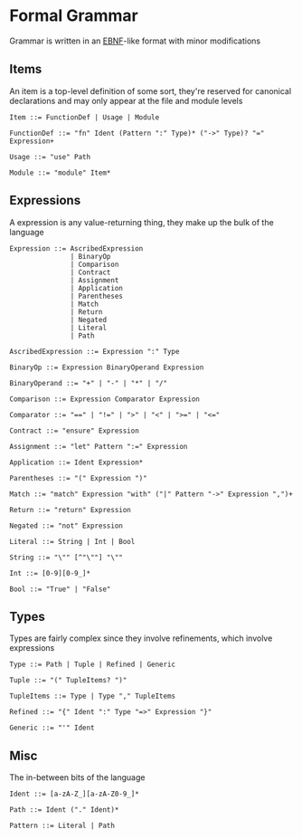 # Formal Grammar

Grammar is written in an [EBNF]-like format with minor modifications  

## Items

An item is a top-level definition of some sort, they're reserved for canonical declarations and may only appear at the file
and module levels

```ebnf
Item ::= FunctionDef | Usage | Module

FunctionDef ::= "fn" Ident (Pattern ":" Type)* ("->" Type)? "=" Expression+

Usage ::= "use" Path

Module ::= "module" Item*
```

## Expressions

A expression is any value-returning thing, they make up the bulk of the language

```ebnf
Expression ::= AscribedExpression
               | BinaryOp
               | Comparison
               | Contract
               | Assignment
               | Application
               | Parentheses
               | Match
               | Return
               | Negated
               | Literal
               | Path

AscribedExpression ::= Expression ":" Type

BinaryOp ::= Expression BinaryOperand Expression

BinaryOperand ::= "+" | "-" | "*" | "/"

Comparison ::= Expression Comparator Expression

Comparator ::= "==" | "!=" | ">" | "<" | ">=" | "<="

Contract ::= "ensure" Expression

Assignment ::= "let" Pattern ":=" Expression

Application ::= Ident Expression*

Parentheses ::= "(" Expression ")"

Match ::= "match" Expression "with" ("|" Pattern "->" Expression ",")+

Return ::= "return" Expression

Negated ::= "not" Expression

Literal ::= String | Int | Bool

String ::= "\"" [^"\""] "\""

Int ::= [0-9][0-9_]*

Bool ::= "True" | "False"
```

## Types

Types are fairly complex since they involve refinements, which involve expressions

```ebnf
Type ::= Path | Tuple | Refined | Generic

Tuple ::= "(" TupleItems? ")"

TupleItems ::= Type | Type "," TupleItems

Refined ::= "{" Ident ":" Type "=>" Expression "}"

Generic ::= "'" Ident
```

## Misc

The in-between bits of the language

```ebnf
Ident ::= [a-zA-Z_][a-zA-Z0-9_]*

Path ::= Ident ("." Ident)*

Pattern ::= Literal | Path
```

[EBNF]: (https://en.wikipedia.org/wiki/Extended_Backus%E2%80%93Naur_form)
